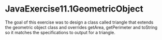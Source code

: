 # JavaExercise11.1GeometricObject

The goal of this exercise was to design a class called triangle that extends the geometric object class and overrides getArea, getPerimeter and toString
so it matches the specifications to output for a triangle.
